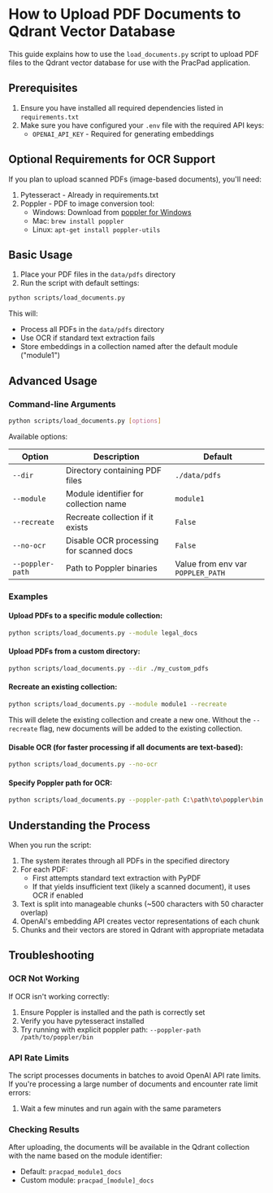 # How to Upload PDF Documents to Qdrant Vector Database

This guide explains how to use the `load_documents.py` script to upload PDF files to the Qdrant vector database for use with the PracPad application.

## Prerequisites

1. Ensure you have installed all required dependencies listed in `requirements.txt`
2. Make sure you have configured your `.env` file with the required API keys:
   - `OPENAI_API_KEY` - Required for generating embeddings

## Optional Requirements for OCR Support

If you plan to upload scanned PDFs (image-based documents), you'll need:

1. Pytesseract - Already in requirements.txt
2. Poppler - PDF to image conversion tool:
   - Windows: Download from [poppler for Windows](https://github.com/oschwartz10612/poppler-windows/releases/)
   - Mac: `brew install poppler`
   - Linux: `apt-get install poppler-utils`

## Basic Usage

1. Place your PDF files in the `data/pdfs` directory
2. Run the script with default settings:

```bash
python scripts/load_documents.py
```

This will:
- Process all PDFs in the `data/pdfs` directory
- Use OCR if standard text extraction fails
- Store embeddings in a collection named after the default module ("module1")

## Advanced Usage

### Command-line Arguments

```bash
python scripts/load_documents.py [options]
```

Available options:

| Option | Description | Default |
|--------|-------------|---------|
| `--dir` | Directory containing PDF files | `./data/pdfs` |
| `--module` | Module identifier for collection name | `module1` |
| `--recreate` | Recreate collection if it exists | `False` |
| `--no-ocr` | Disable OCR processing for scanned docs | `False` |
| `--poppler-path` | Path to Poppler binaries | Value from env var `POPPLER_PATH` |

### Examples

#### Upload PDFs to a specific module collection:

```bash
python scripts/load_documents.py --module legal_docs
```

#### Upload PDFs from a custom directory:

```bash
python scripts/load_documents.py --dir ./my_custom_pdfs
```

#### Recreate an existing collection:

```bash
python scripts/load_documents.py --module module1 --recreate
```

This will delete the existing collection and create a new one. Without the `--recreate` flag, new documents will be added to the existing collection.

#### Disable OCR (for faster processing if all documents are text-based):

```bash
python scripts/load_documents.py --no-ocr
```

#### Specify Poppler path for OCR:

```bash
python scripts/load_documents.py --poppler-path C:\path\to\poppler\bin
```

## Understanding the Process

When you run the script:

1. The system iterates through all PDFs in the specified directory
2. For each PDF:
   - First attempts standard text extraction with PyPDF
   - If that yields insufficient text (likely a scanned document), it uses OCR if enabled
3. Text is split into manageable chunks (~500 characters with 50 character overlap)
4. OpenAI's embedding API creates vector representations of each chunk
5. Chunks and their vectors are stored in Qdrant with appropriate metadata

## Troubleshooting

### OCR Not Working

If OCR isn't working correctly:
1. Ensure Poppler is installed and the path is correctly set
2. Verify you have pytesseract installed
3. Try running with explicit poppler path: `--poppler-path /path/to/poppler/bin`

### API Rate Limits

The script processes documents in batches to avoid OpenAI API rate limits. If you're processing a large number of documents and encounter rate limit errors:
1. Wait a few minutes and run again with the same parameters

### Checking Results

After uploading, the documents will be available in the Qdrant collection with the name based on the module identifier:
- Default: `pracpad_module1_docs`
- Custom module: `pracpad_[module]_docs` 